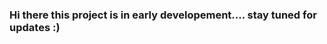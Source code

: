 ### Hi there  this project is in early developement.... stay tuned for updates :)

<!--
**Nikhil-maurya-N/Nikhil-maurya-N** is a ✨ _special_ ✨ repository because its `README.md` (this file) appears on your GitHub profile.

Here are some ideas to get you started:

- 🔭 I’m currently working on E- bus ticketing system 
- 🌱 I’m currently learning python, Databases

This project is in early developement about 95% work is done till now  as it needed database connection we are woring on severaly assspects of datahandeling and representation.
As there is lot of trash on the repository that is becouse I am still learing GitHub ;) sorry for that I will bwe posting all the 
Sooner you will get a detailed information about the whole project

